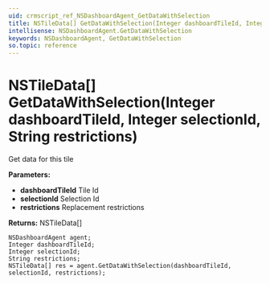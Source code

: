```yaml
---
uid: crmscript_ref_NSDashboardAgent_GetDataWithSelection
title: NSTileData[] GetDataWithSelection(Integer dashboardTileId, Integer selectionId, String restrictions)
intellisense: NSDashboardAgent.GetDataWithSelection
keywords: NSDashboardAgent, GetDataWithSelection
so.topic: reference
---
```


# NSTileData[] GetDataWithSelection(Integer dashboardTileId, Integer selectionId, String restrictions)

Get data for this tile

**Parameters:**
 - **dashboardTileId** Tile Id
 - **selectionId** Selection Id
 - **restrictions** Replacement restrictions

**Returns:** NSTileData[]

```crmscript
NSDashboardAgent agent;
Integer dashboardTileId;
Integer selectionId;
String restrictions;
NSTileData[] res = agent.GetDataWithSelection(dashboardTileId, selectionId, restrictions);
```

